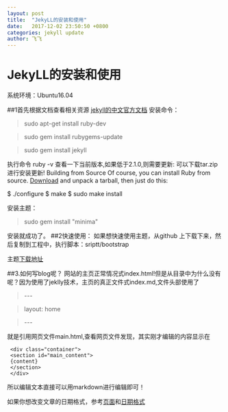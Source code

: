 ```yaml
---
layout: post
title:  "JekyLL的安装和使用"
date:   2017-12-02 23:50:50 +0800
categories: jekyll update
author: 飞飞
---
```


# JekyLL的安装和使用

系统环境：Ubuntu16.04

##1首先根据文档查看相关资源
 [jekyll的中文官方文档](http://jekyll.com.cn/docs/installation/)
安装命令：

>  sudo apt-get install ruby-dev

>  sudo gem install rubygems-update

>  sudo  gem install jekyll

执行命令 ruby -v 查看一下当前版本,如果低于2.1.0,则需要更新:
可以下载tar.zip进行安装更新!
Building from Source
Of course, you can install Ruby from source. [Download](http://www.ruby-lang.org/en/downloads/) and unpack a tarball, then just do this:


$ ./configure
$ make
$ sudo make install


安装主题：
> sudo gem install "minima"

安装就成功了。
##[](#header-2)2快速使用：
如果想快速使用主题，从github 上下载下来，然后复制到工程中，执行脚本：sriptt/bootstrap

主题[下载地址](https://github.com/jekyll/minima)

##3.如何写blog呢？
   网站的主页正常情况式index.html!但是从目录中为什么没有呢？因为使用了jeklly技术，主页的真正文件式index.md,文件头部使用了
   >

   >\---

   >layout: home

   >\---

   就是引用网页文件main.html,查看网页文件发现，其实刚才编辑的内容显示在

     <div class="container">
     <section id="main_content">
     {content}
     </section>
     </div>

 所以编辑文本直接可以用markdown进行编辑即可！

 如果你想改变文章的日期格式，参考[页面](https://github.com/jekyll/minima#change-default-date-format)和[日期格式](http://shopify.github.io/liquid/filters/date/)
